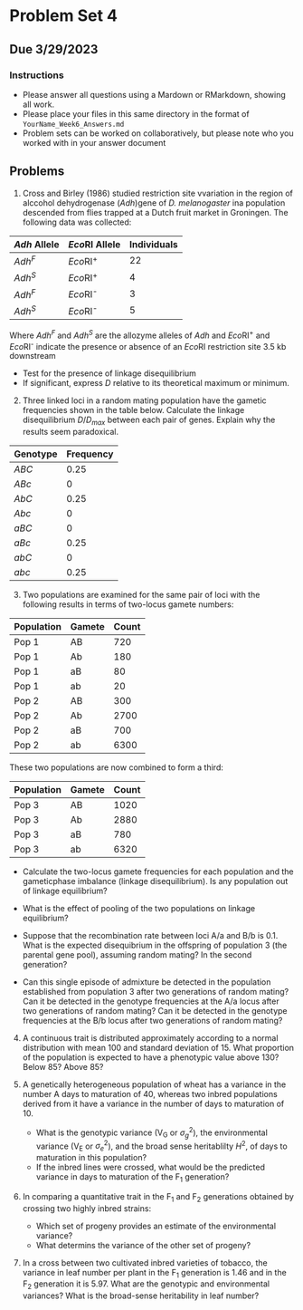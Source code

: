 # Problem Set 4
## Due 3/29/2023

### Instructions

* Please answer all questions using a Mardown or RMarkdown, showing all work.
* Please place your files in this same directory in the format of `YourName_Week6_Answers.md`
* Problem sets can be worked on collaboratively, but please note who you worked with in your answer document


## Problems


1. Cross and Birley (1986) studied restriction site vvariation in the region of alccohol dehydrogenase (*Adh*)gene of *D. melanogaster* ina  population descended from flies trapped at a Dutch fruit market in Groningen.  The following data was collected:

| *Adh* Allele | *Eco*RI Allele| Individuals|
|-------------|----------------|------------|
*Adh<sup>F</sup>*| *Eco*RI<sup>+</sup> | 22|
*Adh<sup>S</sup>*| *Eco*RI<sup>+</sup> | 4|
*Adh<sup>F</sup>*| *Eco*RI<sup>-</sup> | 3|
*Adh<sup>S</sup>*| *Eco*RI<sup>-</sup> | 5|

Where *Adh<sup>F</sup>* and *Adh<sup>S</sup>* are the allozyme alleles of *Adh* and *Eco*RI<sup>+</sup> and *Eco*RI<sup>-</sup> indicate the presence or absence of an *Eco*RI restriction site 3.5 kb downstream
   * Test for the presence of linkage disequilibrium
   * If significant, express *D* relative to its theoretical maximum or minimum.

2. Three linked loci in a random mating population have the gametic frequencies shown in the table below. Calculate the linkage disequilibrium *D*/*D<sub>max</sub>* between each pair of genes. Explain why the results seem paradoxical.

|Genotype | Frequency|
|---------|------|
| *ABC*| 0.25|
| *ABc*| 0|
| *AbC*| 0.25|
|*Abc*| 0|
|*aBC* | 0|
|*aBc* | 0.25|
|*abC* | 0|
|*abc*|0.25|

3. Two populations are examined for the same pair of loci with the following results in terms of two-locus gamete numbers:

|Population|Gamete| Count|
|----------|------|-------|
| Pop 1| AB | 720|
| Pop 1| Ab | 180|
| Pop 1| aB | 80|
| Pop 1| ab | 20|
| Pop 2| AB | 300|
| Pop 2| Ab | 2700|
| Pop 2| aB | 700|
| Pop 2| ab | 6300|

These two populations are now combined to form a third:

|Population|Gamete| Count|
|----------|------|-------|
| Pop 3| AB | 1020|
| Pop 3| Ab | 2880|
| Pop 3| aB | 780|
| Pop 3| ab | 6320|

   * Calculate the two-locus gamete frequencies for each population and the gameticphase imbalance (linkage disequilibrium). Is any population out of linkage equilibrium?

   * What is the effect of pooling of the two populations on linkage equilibrium?

   * Suppose that the recombination rate between loci A/a and B/b is 0.1. What is the expected disequibrium in the offspring of population 3 (the parental gene pool), assuming random mating? In the second generation?

   * Can this single episode of admixture be detected in the population established from population 3 after two generations of random mating? Can it be detected in the genotype frequencies at the A/a locus after two generations of random mating? Can it be detected in the genotype frequencies at the B/b locus after two generations of random mating?

4. A continuous trait is distributed approximately according to a normal distribution with mean 100 and standard deviation of 15.  What proportion of the population is expected to have a phenotypic value above 130?  Below 85?  Above 85?

5. A genetically heterogeneous population of wheat has a variance in the number A days to maturation of 40, whereas two inbred populations derived from it have a variance in the number of days to maturation of 10.  
   * What is the genotypic variance (V<sub>G</sub> or $\sigma_{g}^2$), the environmental variance (V<sub>E</sub> or $\sigma_{e}^2$), and the broad sense heritablilty *H*<sup>2</sup>, of days to maturation in this population?
   * If the inbred lines were crossed, what would be the predicted variance in days to maturation of the F<sub>1</sub> generation?

6. In comparing a quantitative trait in the F<sub>1</sub> and F<sub>2</sub> generations obtained by crossing two highly inbred strains: 
   * Which set of progeny provides an estimate of the environmental variance?
   * What determins the variance of the other set of progeny?

7. In a cross between two cultivated inbred varieties of tobacco, the variance in leaf number per plant in the F<sub>1</sub> generation is 1.46 and in the F<sub>2</sub> generation it is
5.97. What are the genotypic and environmental variances? What is the broad-sense heritability in leaf number?


















